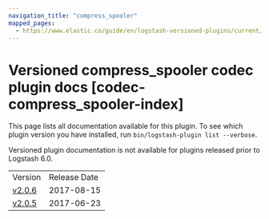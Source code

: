 ```yaml
---
navigation_title: "compress_spooler"
mapped_pages:
  - https://www.elastic.co/guide/en/logstash-versioned-plugins/current/codec-compress_spooler-index.html
---
```


# Versioned compress_spooler codec plugin docs [codec-compress_spooler-index]

This page lists all documentation available for this plugin. To see which plugin version you have installed, run `bin/logstash-plugin list --verbose`.

Versioned plugin documentation is not available for plugins released prior to Logstash 6.0.

| | |
| :- | :- |
| Version | Release Date |
| [v2.0.6](v2-0-6-plugins-codecs-compress_spooler.md) | 2017-08-15 |
| [v2.0.5](v2-0-5-plugins-codecs-compress_spooler.md) | 2017-06-23 |
